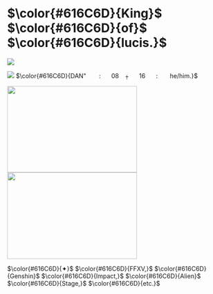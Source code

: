 # $\color{#616C6D}{King}$ $\color{#616C6D}{of}$ $\color{#616C6D}{lucis.}$

<img src= "https://media.discordapp.net/attachments/883166258126782494/1295803119992700948/54_sin_titulo_20241015143852.png?ex=670ffa32&is=670ea8b2&hm=43ab131153e44f161a197f87c19ecee2b76122e753af8ea9f51e545e0ccb8372&" width="ancho" height="alto"/>

<img src= "https://media.discordapp.net/attachments/883166258126782494/1295805617877024846/761353110768713758.gif?ex=670ffc86&is=670eab06&hm=f97df42c7ee85eb9db1b8d19c3e69195d969dcb7709004aa3b2c546bc60aaca3&" width="ancho" height="alto"/> $\color{#616C6D}{DAN" ᅟᅟ:⠀ ⠀08  ⠀⨥ ⠀⠀16⠀ ⠀: ⠀  ⠀he/him.}$ 


<img src= "https://media.discordapp.net/attachments/883166258126782494/1295808601969004666/53_sin_titulo_20241015150018.png?ex=670fff4d&is=670eadcd&hm=5dec6488e7d2e4316648a4454140026965ee9dbf9a8b9acb24ddd67b35731a1d&" width="300" height="200"/> <img src= "https://media.discordapp.net/attachments/883166258126782494/1295799443920126093/d47f8a925fb24aba8cdbe91ca743f11f.jpg?ex=670ff6c6&is=670ea546&hm=1749403d7e142b48bab8e2213931b83545559e4119140be3f5bbade7b9af1830&" width="300" height="200"/> 

$\color{#616C6D}{✦}$ $\color{#616C6D}{FFXV,}$ $\color{#616C6D}{Genshin}$ $\color{#616C6D}{Impact,}$ $\color{#616C6D}{Alien}$ $\color{#616C6D}{Stage,}$ $\color{#616C6D}{etc.}$
